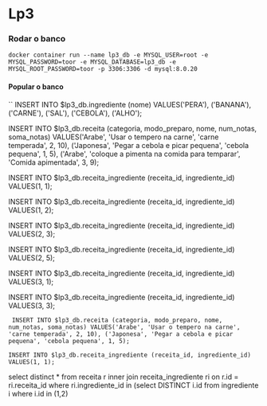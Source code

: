 # Lp3

### Rodar o banco

``
docker container run --name lp3_db -e MYSQL_USER=root -e MYSQL_PASSWORD=toor -e MYSQL_DATABASE=lp3_db -e MYSQL_ROOT_PASSWORD=toor -p 3306:3306 -d mysql:8.0.20
``

#### Popular o banco

``
INSERT INTO $lp3_db.ingrediente
(nome)
VALUES('PERA'), ('BANANA'), ('CARNE'), ('SAL'), ('CEBOLA'), ('ALHO');

INSERT INTO $lp3_db.receita
(categoria, modo_preparo, nome, num_notas, soma_notas)
VALUES('Arabe', 'Usar o tempero na carne', 'carne temperada', 2, 10), ('Japonesa', 'Pegar a cebola e picar pequena', 'cebola pequena', 1, 5), ('Arabe', 'coloque a pimenta na comida para temparar', 'Comida apimentada', 3, 9);


INSERT INTO $lp3_db.receita_ingrediente
(receita_id, ingrediente_id)
VALUES(1, 1);

INSERT INTO $lp3_db.receita_ingrediente
(receita_id, ingrediente_id)
VALUES(1, 2);


INSERT INTO $lp3_db.receita_ingrediente
(receita_id, ingrediente_id)
VALUES(2, 3);

INSERT INTO $lp3_db.receita_ingrediente
(receita_id, ingrediente_id)
VALUES(2, 5);

INSERT INTO $lp3_db.receita_ingrediente
(receita_id, ingrediente_id)
VALUES(3, 1);

INSERT INTO $lp3_db.receita_ingrediente
(receita_id, ingrediente_id)
VALUES(3, 3);

``
INSERT INTO $lp3_db.receita
(categoria, modo_preparo, nome, num_notas, soma_notas)
VALUES('Arabe', 'Usar o tempero na carne', 'carne temperada', 2, 10), ('Japonesa', 'Pegar a cebola e picar pequena', 'cebola pequena', 1, 5);``

``
INSERT INTO $lp3_db.receita_ingrediente
(receita_id, ingrediente_id)
VALUES(1, 1);
``


select distinct * from receita r inner join receita_ingrediente ri on r.id = ri.receita_id  where ri.ingrediente_id  in (select DISTINCT i.id from ingrediente i where i.id in (1,2)
